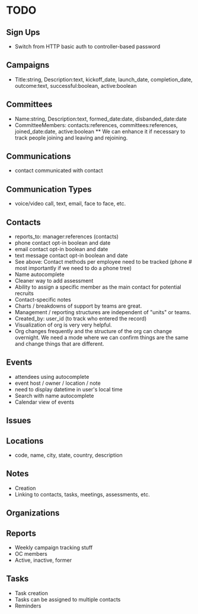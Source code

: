# TODO


## Sign Ups
* Switch from HTTP basic auth to controller-based password

## Campaigns

* Title:string, Description:text, kickoff_date, launch_date, completion_date, outcome:text, successful:boolean, active:boolean

## Committees

* Name:string, Description:text, formed_date:date, disbanded_date:date
* CommitteeMembers: contacts:references, committees:references, joined_date:date, active:boolean
** We can enhance it if necessary to track people joining and leaving and rejoining.

## Communications

* contact communicated with contact

## Communication Types

* voice/video call, text, email, face to face, etc.

## Contacts

* reports_to: manager:references (contacts)
* phone contact opt-in boolean and date
* email contact opt-in boolean and date
* text message contact opt-in boolean and date
* See above: Contact methods per employee need to be tracked (phone # most importantly if we need to do a phone tree)
* Name autocomplete
* Cleaner way to add assessment
* Ability to assign a specific member as the main contact for potential recruits
* Contact-specific notes
* Charts / breakdowns of support by teams are great.
* Management / reporting structures are independent of "units" or teams.
* Created_by: user_id (to track who entered the record)
* Visualization of org is very very helpful.
* Org changes frequently and the structure of the org can change overnight. We need a mode where we can confirm things are the same and change things that are different.

## Events

* attendees using autocomplete
* event host / owner / location / note
* need to display datetime in user's local time
* Search with name autocomplete
* Calendar view of events

## Issues

## Locations

* code, name, city, state, country, description

## Notes

* Creation
* Linking to contacts, tasks, meetings, assessments, etc.

## Organizations

## Reports

* Weekly campaign tracking stuff
* OC members
* Active, inactive, former

## Tasks

* Task creation
* Tasks can be assigned to multiple contacts
* Reminders


